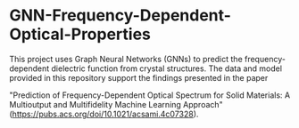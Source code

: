 # GNN-Frequency-Dependent-Optical-Properties

This project uses Graph Neural Networks (GNNs) to predict the frequency-dependent dielectric function from crystal structures. The data and model provided in this repository support the findings presented in the paper 

"Prediction of Frequency-Dependent Optical Spectrum for Solid Materials: A Multioutput and Multifidelity Machine Learning Approach" 
(https://pubs.acs.org/doi/10.1021/acsami.4c07328).

